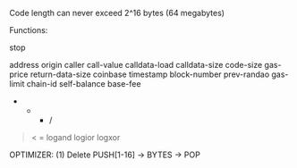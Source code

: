 Code length can never exceed 2^16 bytes (64 megabytes)

Functions:

stop

address
origin
caller
call-value
calldata-load
calldata-size
code-size
gas-price
return-data-size
coinbase
timestamp
block-number
prev-randao
gas-limit
chain-id
self-balance
base-fee

* + - /
> < =
logand logior logxor

OPTIMIZER: (1) Delete PUSH[1-16] -> BYTES -> POP
